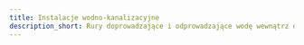```yaml
---
title: Instalacje wodno-kanalizacyjne
description_short: Rury doprowadzające i odprowadzające wodę wewnątrz oraz na zewnątrz budynku.
---
```

